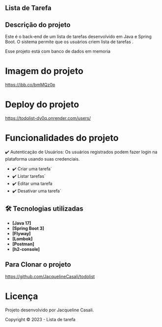 ## Lista de Tarefa

## Descrição do projeto
Este é o back-end de um lista de tarefas desenvolvido em Java e Spring Boot. O sistema permite que os usuários criem  lista de tarefas . 

Esse projeto está com banco de dados em memoria

# Imagem do projeto
https://ibb.co/bmMQz0p

# Deploy do projeto 
https://todolist-dy0q.onrender.com/users/

# Funcionalidades do projeto

✔️ Autenticação de Usuários: Os usuários registrados podem fazer login na plataforma usando suas credenciais.

- ✔️ Criar uma tarefa`
- ✔️ Listar tarefas`
- ✔️ Editar uma tarefa
- ✔️ Desativar uma tarefa`


## 🛠 Tecnologias utilizadas

- **[Java 17]**
- **[Spring Boot 3]**
- **[Flyway]**
- **[Lombok]**
- **[Postman]**
- **[h2-console]**

## Para Clonar o projeto
https://github.com/JacquelineCasali/todolist


# Licença
Projeto desenvolvido por Jacqueline Casali.

Copyright ©️ 2023 - Lista de tarefa





